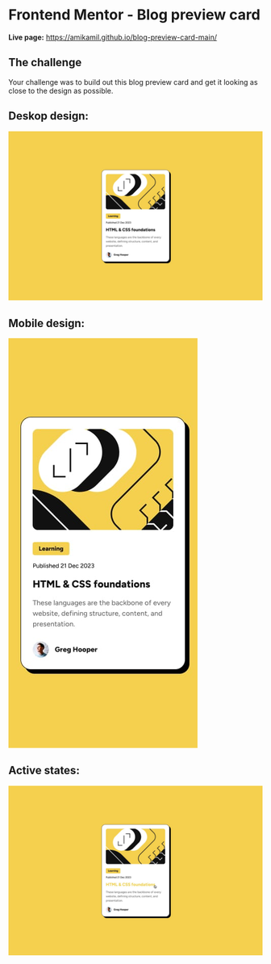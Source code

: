 # Frontend Mentor - Blog preview card

**Live page:** https://amikamil.github.io/blog-preview-card-main/

## The challenge

Your challenge was to build out this blog preview card and get it looking as close to the design as possible.

## Deskop design:
![Deskop design](design/desktop-design.jpg)

## Mobile design:
![Mobile design](design/mobile-design.jpg)

## Active states:
![Active states](design/active-states.jpg)

